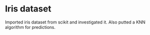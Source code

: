 # Iris dataset

Imported iris dataset from scikit and investigated it.
Also putted a KNN algorithm for predictions.

